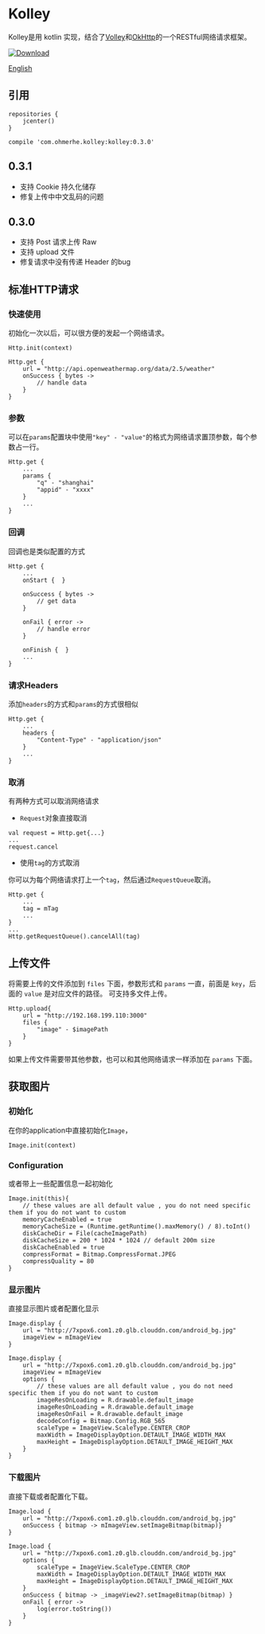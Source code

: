 # Kolley

Kolley是用 kotlin 实现，结合了[Volley](https://developer.android.com/training/volley/index.html)和[OkHttp](http://square.github.io/okhttp)的一个RESTful网络请求框架。

[ ![Download](https://api.bintray.com/packages/ohmerhe/maven/kolley/images/download.svg) ](https://bintray.com/ohmerhe/maven/kolley/_latestVersion)

[English](https://github.com/ohmerhe/Kolley/blob/master/README_EN.md)


## 引用

```
repositories {
    jcenter()
}

compile 'com.ohmerhe.kolley:kolley:0.3.0'
```

## 0.3.1

- 支持 Cookie 持久化储存
- 修复上传中中文乱码的问题

## 0.3.0

- 支持 Post 请求上传 Raw
- 支持 upload 文件
- 修复请求中没有传递 Header 的bug

## 标准HTTP请求

### 快速使用

初始化一次以后，可以很方便的发起一个网络请求。

```
Http.init(context) 

Http.get {
    url = "http://api.openweathermap.org/data/2.5/weather"
    onSuccess { bytes ->
        // handle data
    }
}    
```

### 参数

可以在`params`配置块中使用`"key" - "value"`的格式为网络请求置顶参数，每个参数占一行。

```
Http.get {
    ...
    params {
        "q" - "shanghai"
        "appid" - "xxxx"
    }
    ...
}
```   

### 回调

回调也是类似配置的方式

```
Http.get {
    ...
    onStart {  }

    onSuccess { bytes ->
        // get data
    }

    onFail { error ->
        // handle error
    }

    onFinish {  }
    ...
}
```

### 请求Headers

添加`headers`的方式和`params`的方式很相似

```
Http.get {
    ...
    headers {
        "Content-Type" - "application/json"
    }
    ...
} 
```

### 取消

有两种方式可以取消网络请求

- `Request`对象直接取消

```
val request = Http.get{...}
...
request.cancel
```

- 使用`tag`的方式取消

你可以为每个网络请求打上一个`tag`，然后通过`RequestQueue`取消。

```
Http.get {
    ...
    tag = mTag
    ...
}
...
Http.getRequestQueue().cancelAll(tag)
```

## 上传文件

将需要上传的文件添加到 `files` 下面，参数形式和 `params` 一直，前面是 `key`，后面的 `value` 是对应文件的路径。
可支持多文件上传。

```
Http.upload{
    url = "http://192.168.199.110:3000"
    files {
        "image" - $imagePath
    }
}
```

如果上传文件需要带其他参数，也可以和其他网络请求一样添加在 `params` 下面。


## 获取图片

### 初始化

在你的application中直接初始化`Image`，

```
Image.init(context)
```

### Configuration

或者带上一些配置信息一起初始化

```
Image.init(this){
    // these values are all default value , you do not need specific them if you do not want to custom
    memoryCacheEnabled = true
    memoryCacheSize = (Runtime.getRuntime().maxMemory() / 8).toInt()
    diskCacheDir = File(cacheImagePath)
    diskCacheSize = 200 * 1024 * 1024 // default 200m size
    diskCacheEnabled = true
    compressFormat = Bitmap.CompressFormat.JPEG
    compressQuality = 80
}
```

### 显示图片

直接显示图片或者配置化显示

```
Image.display {
    url = "http://7xpox6.com1.z0.glb.clouddn.com/android_bg.jpg"
    imageView = mImageView
}
```


```
Image.display {
    url = "http://7xpox6.com1.z0.glb.clouddn.com/android_bg.jpg"
    imageView = mImageView
    options {
        // these values are all default value , you do not need specific them if you do not want to custom
        imageResOnLoading = R.drawable.default_image
        imageResOnLoading = R.drawable.default_image
        imageResOnFail = R.drawable.default_image
        decodeConfig = Bitmap.Config.RGB_565
        scaleType = ImageView.ScaleType.CENTER_CROP
        maxWidth = ImageDisplayOption.DETAULT_IMAGE_WIDTH_MAX
        maxHeight = ImageDisplayOption.DETAULT_IMAGE_HEIGHT_MAX
    }
}
```

### 下载图片

直接下载或者配置化下载。

```
Image.load {
    url = "http://7xpox6.com1.z0.glb.clouddn.com/android_bg.jpg"
    onSuccess { bitmap -> mImageView.setImageBitmap(bitmap)}
}
```

```
Image.load {
    url = "http://7xpox6.com1.z0.glb.clouddn.com/android_bg.jpg"
    options {
        scaleType = ImageView.ScaleType.CENTER_CROP
        maxWidth = ImageDisplayOption.DETAULT_IMAGE_WIDTH_MAX
        maxHeight = ImageDisplayOption.DETAULT_IMAGE_HEIGHT_MAX
    }
    onSuccess { bitmap -> _imageView2?.setImageBitmap(bitmap) }
    onFail { error ->
        log(error.toString())
    }
}
```

